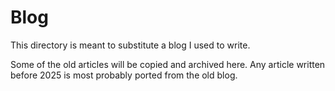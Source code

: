 # Blog

This directory is meant to substitute a blog I used to write.

Some of the old articles will be copied and archived here. Any article written before 2025 is most probably ported from the old blog. 